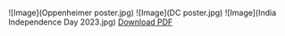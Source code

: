 ![Image](Oppenheimer poster.jpg)
![Image](DC poster.jpg)
![Image](India Independence Day 2023.jpg)
<a href="https://github.com/mystical-me21/portfolio/blob/main/Healthy%20Minds%20app%20(2).pdf" target="_blank">Download PDF</a>
